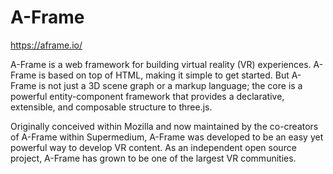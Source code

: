# A-Frame

https://aframe.io/

A-Frame is a web framework for building virtual reality (VR) experiences. A-Frame is based on top of HTML, making it simple to get started. But A-Frame is not just a 3D scene graph or a markup language; the core is a powerful entity-component framework that provides a declarative, extensible, and composable structure to three.js.

Originally conceived within Mozilla and now maintained by the co-creators of A-Frame within Supermedium, A-Frame was developed to be an easy yet powerful way to develop VR content. As an independent open source project, A-Frame has grown to be one of the largest VR communities.
